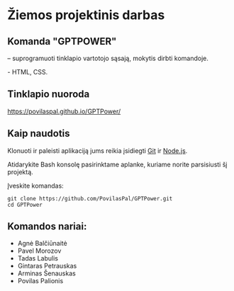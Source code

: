 # Žiemos projektinis darbas

## Komanda "GPTPOWER"

<Tikslas/> – suprogramuoti tinklapio vartotojo sąsają, mokytis dirbti komandoje.

<Technologijos/> -  HTML, CSS. 

## Tinklapio nuoroda

https://povilaspal.github.io/GPTPower/

## Kaip naudotis

Klonuoti ir paleisti aplikaciją jums reikia įsidiegti [Git](https://git-scm.com/) ir [Node.js](https://nodejs.org/en).

Atidarykite Bash konsolę pasirinktame aplanke, kuriame norite parsisiusti šį projektą.

Įveskite komandas:
```
git clone https://github.com/PovilasPal/GPTPower.git
cd GPTPower
```

## Komandos nariai:

* Agnė Balčiūnaitė
* Pavel Morozov
* Tadas Labulis
* Gintaras Petrauskas
* Arminas Šenauskas
* Povilas Palionis